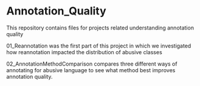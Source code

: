 # Annotation_Quality

This repository contains files for projects related understanding annotation quality

01_Reannotation was the first part of this project in which we investigated how reannotation impacted the distribution of abusive classes

02_AnnotationMethodComparison compares three different ways of annotating for abusive language to see what method best  improves annotation quality.

